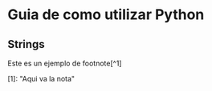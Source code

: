 Guia de como utilizar Python
==============================


Strings
-------


Este es un ejemplo de footnote[^1]













[1]: "Aqui va la nota"

